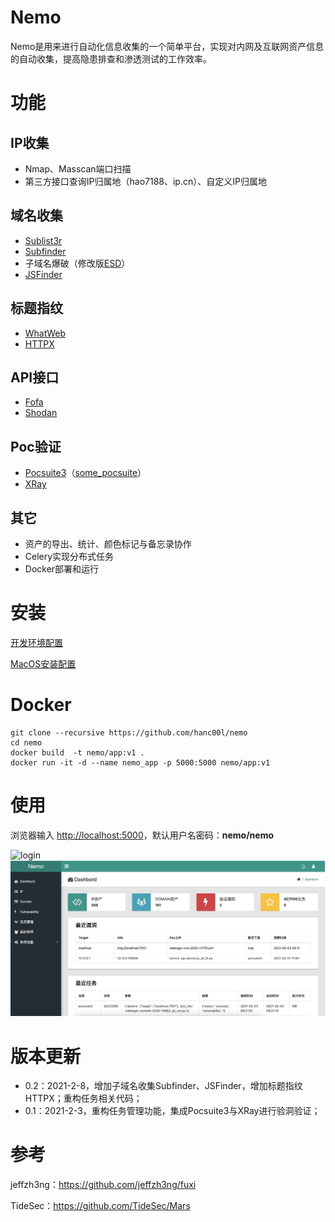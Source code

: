 # Nemo

Nemo是用来进行自动化信息收集的一个简单平台，实现对内网及互联网资产信息的自动收集，提高隐患排查和渗透测试的工作效率。



# 功能

## IP收集

- Nmap、Masscan端口扫描
- 第三方接口查询IP归属地（hao7188、ip.cn）、自定义IP归属地

## 域名收集

- [Sublist3r](https://github.com/aboul3la/Sublist3r)
- [Subfinder](https://github.com/projectdiscovery/subfinder)
- 子域名爆破（修改版[ESD](https://github.com/FeeiCN/ESD)）
- [JSFinder](https://github.com/Threezh1/JSFinder)

## 标题指纹

- [WhatWeb](https://github.com/urbanadventurer/WhatWeb)
- [HTTPX](https://github.com/projectdiscovery/httpx)

## API接口

- [Fofa](https://fofa.so/)
- [Shodan](https://www.shodan.io/)

## Poc验证

- [Pocsuite3](https://github.com/knownsec/pocsuite3)（[some_pocsuite](https://github.com/hanc00l/some_pocsuite)）
- [XRay](https://github.com/chaitin/xray)

## 其它

- 资产的导出、统计、颜色标记与备忘录协作
- Celery实现分布式任务
- Docker部署和运行



# 安装

[开发环境配置](docs/config.md)

[MacOS安装配置](docs/install_mac.md)



# Docker

```shell
git clone --recursive https://github.com/hanc00l/nemo
cd nemo
docker build  -t nemo/app:v1 .
docker run -it -d --name nemo_app -p 5000:5000 nemo/app:v1
```



# 使用

浏览器输入 [http://localhost:5000](http://localhost:5000)，默认用户名密码：**nemo/nemo**


<img src="docs/login.jpg" alt="login" />

<img src="docs/dashbord.jpg" alt="dashbord"  />



# 版本更新

- 0.2：2021-2-8，增加子域名收集Subfinder、JSFinder，增加标题指纹HTTPX；重构任务相关代码；
- 0.1：2021-2-3，重构任务管理功能，集成Pocsuite3与XRay进行验洞验证；



# 参考

jeffzh3ng：https://github.com/jeffzh3ng/fuxi

TideSec：https://github.com/TideSec/Mars